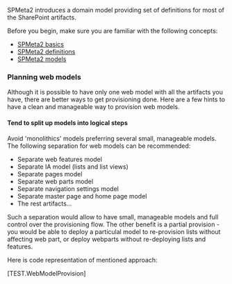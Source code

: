 ﻿<properties
	pageTitle="Web model"
    pageName="webmodel"
    parentPageId="18371"
/>

SPMeta2 introduces a domain model providing set of definitions for most of the SharePoint artifacts.

Before you begin, make sure you are familiar with the following concepts:

* [SPMeta2 basics](http://docs.subpointsolutions.com/spmeta2/basics/)
* [SPMeta2 definitions](http://docs.subpointsolutions.com/spmeta2/definitions/)
* [SPMeta2 models](http://docs.subpointsolutions.com/spmeta2/models/)

### Planning web models

Although it is possible to have only one web model with all the artifacts you have, there are better ways to get provisioning done. Here are a few hints to have a clean and manageable way to provision web models.

#### Tend to split up models into logical steps

Avoid 'monolithics' models preferring several small, manageable models. The following separation for web models can be recommended:

* Separate web features model
* Separate IA model (lists and list views)
* Separate pages model
* Separate web parts model
* Separate navigation settings model
* Separate master page and home page model
* The rest artifacts…

Such a separation would allow to have small, manageable models and full control over the provisioning flow. The other benefit is a partial provision - you would be able to deploy a particulal model to re-provision lists without affecting web part, or deploy webparts without re-deploying lists and features.

Here is code representation of mentioned approach:

[TEST.WebModelProvision]
